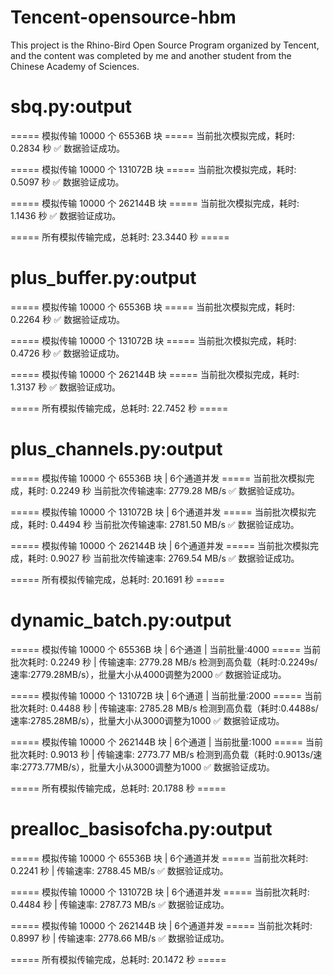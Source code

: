 # Tencent-opensource-hbm

This project is the Rhino-Bird Open Source Program organized by Tencent, and the content was completed by me and another student from the Chinese Academy of Sciences.

# sbq.py:output

===== 模拟传输 10000 个 65536B 块 =====
当前批次模拟完成，耗时: 0.2834 秒
✅ 数据验证成功。

===== 模拟传输 10000 个 131072B 块 =====
当前批次模拟完成，耗时: 0.5097 秒
✅ 数据验证成功。

===== 模拟传输 10000 个 262144B 块 =====
当前批次模拟完成，耗时: 1.1436 秒
✅ 数据验证成功。

===== 所有模拟传输完成，总耗时: 23.3440 秒 =====

# plus_buffer.py:output

===== 模拟传输 10000 个 65536B 块 =====
当前批次模拟完成，耗时: 0.2264 秒
✅ 数据验证成功。

===== 模拟传输 10000 个 131072B 块 =====
当前批次模拟完成，耗时: 0.4726 秒
✅ 数据验证成功。

===== 模拟传输 10000 个 262144B 块 =====
当前批次模拟完成，耗时: 1.3137 秒
✅ 数据验证成功。

===== 所有模拟传输完成，总耗时: 22.7452 秒 =====

# plus_channels.py:output

===== 模拟传输 10000 个 65536B 块 | 6个通道并发 =====
当前批次模拟完成，耗时: 0.2249 秒
当前批次传输速率: 2779.28 MB/s
✅ 数据验证成功。

===== 模拟传输 10000 个 131072B 块 | 6个通道并发 =====
当前批次模拟完成，耗时: 0.4494 秒
当前批次传输速率: 2781.50 MB/s
✅ 数据验证成功。

===== 模拟传输 10000 个 262144B 块 | 6个通道并发 =====
当前批次模拟完成，耗时: 0.9027 秒
当前批次传输速率: 2769.54 MB/s
✅ 数据验证成功。

===== 所有模拟传输完成，总耗时: 20.1691 秒 =====

# dynamic_batch.py:output

===== 模拟传输 10000 个 65536B 块 | 6个通道 | 当前批量:4000 =====
当前批次耗时: 0.2249 秒 | 传输速率: 2779.28 MB/s
检测到高负载（耗时:0.2249s/速率:2779.28MB/s），批量大小从4000调整为2000
✅ 数据验证成功。

===== 模拟传输 10000 个 131072B 块 | 6个通道 | 当前批量:2000 =====
当前批次耗时: 0.4488 秒 | 传输速率: 2785.28 MB/s
检测到高负载（耗时:0.4488s/速率:2785.28MB/s），批量大小从3000调整为1000
✅ 数据验证成功。

===== 模拟传输 10000 个 262144B 块 | 6个通道 | 当前批量:1000 =====
当前批次耗时: 0.9013 秒 | 传输速率: 2773.77 MB/s
检测到高负载（耗时:0.9013s/速率:2773.77MB/s），批量大小从3000调整为1000
✅ 数据验证成功。

===== 所有模拟传输完成，总耗时: 20.1788 秒 =====

# prealloc_basisofcha.py:output

===== 模拟传输 10000 个 65536B 块 | 6个通道并发 =====
当前批次耗时: 0.2241 秒 | 传输速率: 2788.45 MB/s
✅ 数据验证成功。

===== 模拟传输 10000 个 131072B 块 | 6个通道并发 =====
当前批次耗时: 0.4484 秒 | 传输速率: 2787.73 MB/s
✅ 数据验证成功。

===== 模拟传输 10000 个 262144B 块 | 6个通道并发 =====
当前批次耗时: 0.8997 秒 | 传输速率: 2778.66 MB/s
✅ 数据验证成功。

===== 所有模拟传输完成，总耗时: 20.1472 秒 =====






